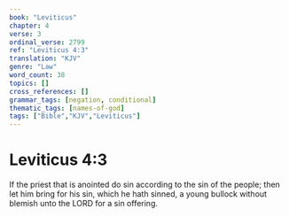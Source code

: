 ```yaml
---
book: "Leviticus"
chapter: 4
verse: 3
ordinal_verse: 2799
ref: "Leviticus 4:3"
translation: "KJV"
genre: "Law"
word_count: 38
topics: []
cross_references: []
grammar_tags: [negation, conditional]
thematic_tags: [names-of-god]
tags: ["Bible","KJV","Leviticus"]
---
```


# Leviticus 4:3

If the priest that is anointed do sin according to the sin of the people; then let him bring for his sin, which he hath sinned, a young bullock without blemish unto the LORD for a sin offering.
